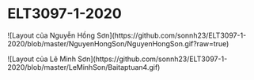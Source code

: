 # ELT3097-1-2020
<p> ![Layout của Nguyễn Hồng Sơn](https://github.com/sonnh23/ELT3097-1-2020/blob/master/NguyenHongSon/NguyenHongSon.gif?raw=true) </p>
<p>![Layout của Lê Minh Sơn](https://github.com/sonnh23/ELT3097-1-2020/blob/master/LeMinhSon/Baitaptuan4.gif) </p>
